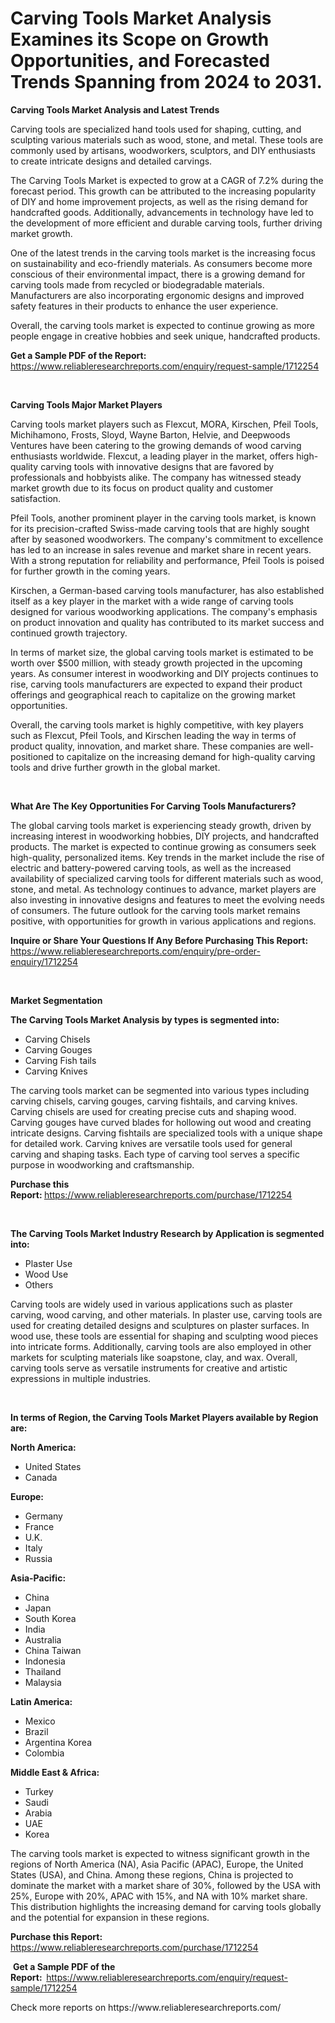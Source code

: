 <p><h1>Carving Tools Market Analysis Examines its Scope on Growth Opportunities, and Forecasted Trends Spanning from 2024 to 2031.</h1></p><p><strong>Carving Tools Market Analysis and Latest Trends</strong></p>
<p><p>Carving tools are specialized hand tools used for shaping, cutting, and sculpting various materials such as wood, stone, and metal. These tools are commonly used by artisans, woodworkers, sculptors, and DIY enthusiasts to create intricate designs and detailed carvings.</p><p>The Carving Tools Market is expected to grow at a CAGR of 7.2% during the forecast period. This growth can be attributed to the increasing popularity of DIY and home improvement projects, as well as the rising demand for handcrafted goods. Additionally, advancements in technology have led to the development of more efficient and durable carving tools, further driving market growth.</p><p>One of the latest trends in the carving tools market is the increasing focus on sustainability and eco-friendly materials. As consumers become more conscious of their environmental impact, there is a growing demand for carving tools made from recycled or biodegradable materials. Manufacturers are also incorporating ergonomic designs and improved safety features in their products to enhance the user experience.</p><p>Overall, the carving tools market is expected to continue growing as more people engage in creative hobbies and seek unique, handcrafted products.</p></p>
<p><strong>Get a Sample PDF of the Report:&nbsp;</strong> <a href="https://www.reliableresearchreports.com/enquiry/request-sample/1712254">https://www.reliableresearchreports.com/enquiry/request-sample/1712254</a></p>
<p>&nbsp;</p>
<p><strong>Carving Tools Major Market Players</strong></p>
<p><p>Carving tools market players such as Flexcut, MORA, Kirschen, Pfeil Tools, Michihamono, Frosts, Sloyd, Wayne Barton, Helvie, and Deepwoods Ventures have been catering to the growing demands of wood carving enthusiasts worldwide. Flexcut, a leading player in the market, offers high-quality carving tools with innovative designs that are favored by professionals and hobbyists alike. The company has witnessed steady market growth due to its focus on product quality and customer satisfaction.</p><p>Pfeil Tools, another prominent player in the carving tools market, is known for its precision-crafted Swiss-made carving tools that are highly sought after by seasoned woodworkers. The company's commitment to excellence has led to an increase in sales revenue and market share in recent years. With a strong reputation for reliability and performance, Pfeil Tools is poised for further growth in the coming years.</p><p>Kirschen, a German-based carving tools manufacturer, has also established itself as a key player in the market with a wide range of carving tools designed for various woodworking applications. The company's emphasis on product innovation and quality has contributed to its market success and continued growth trajectory.</p><p>In terms of market size, the global carving tools market is estimated to be worth over $500 million, with steady growth projected in the upcoming years. As consumer interest in woodworking and DIY projects continues to rise, carving tools manufacturers are expected to expand their product offerings and geographical reach to capitalize on the growing market opportunities.</p><p>Overall, the carving tools market is highly competitive, with key players such as Flexcut, Pfeil Tools, and Kirschen leading the way in terms of product quality, innovation, and market share. These companies are well-positioned to capitalize on the increasing demand for high-quality carving tools and drive further growth in the global market.</p></p>
<p>&nbsp;</p>
<p><strong>What Are The Key Opportunities For Carving Tools Manufacturers?</strong></p>
<p><p>The global carving tools market is experiencing steady growth, driven by increasing interest in woodworking hobbies, DIY projects, and handcrafted products. The market is expected to continue growing as consumers seek high-quality, personalized items. Key trends in the market include the rise of electric and battery-powered carving tools, as well as the increased availability of specialized carving tools for different materials such as wood, stone, and metal. As technology continues to advance, market players are also investing in innovative designs and features to meet the evolving needs of consumers. The future outlook for the carving tools market remains positive, with opportunities for growth in various applications and regions.</p></p>
<p><strong>Inquire or Share Your Questions If Any Before Purchasing This Report:</strong> <a href="https://www.reliableresearchreports.com/enquiry/pre-order-enquiry/1712254">https://www.reliableresearchreports.com/enquiry/pre-order-enquiry/1712254</a></p>
<p>&nbsp;</p>
<p><strong>Market Segmentation</strong></p>
<p><strong>The Carving Tools Market Analysis by types is segmented into:</strong></p>
<p><ul><li>Carving Chisels</li><li>Carving Gouges</li><li>Carving Fish tails</li><li>Carving Knives</li></ul></p>
<p><p>The carving tools market can be segmented into various types including carving chisels, carving gouges, carving fishtails, and carving knives. Carving chisels are used for creating precise cuts and shaping wood. Carving gouges have curved blades for hollowing out wood and creating intricate designs. Carving fishtails are specialized tools with a unique shape for detailed work. Carving knives are versatile tools used for general carving and shaping tasks. Each type of carving tool serves a specific purpose in woodworking and craftsmanship.</p></p>
<p><strong>Purchase this Report:&nbsp;</strong><a href="https://www.reliableresearchreports.com/purchase/1712254">https://www.reliableresearchreports.com/purchase/1712254</a></p>
<p>&nbsp;</p>
<p><strong>The Carving Tools Market Industry Research by Application is segmented into:</strong></p>
<p><ul><li>Plaster Use</li><li>Wood Use</li><li>Others</li></ul></p>
<p><p>Carving tools are widely used in various applications such as plaster carving, wood carving, and other materials. In plaster use, carving tools are used for creating detailed designs and sculptures on plaster surfaces. In wood use, these tools are essential for shaping and sculpting wood pieces into intricate forms. Additionally, carving tools are also employed in other markets for sculpting materials like soapstone, clay, and wax. Overall, carving tools serve as versatile instruments for creative and artistic expressions in multiple industries.</p></p>
<p>&nbsp;</p>
<p><strong>In terms of Region, the Carving Tools Market Players available by Region are:</strong></p>
<p>
    <p> <strong> North America: </strong>
        <ul>
            <li>United States</li>
            <li>Canada</li>
        </ul>
        </p> 
    <p> <strong> Europe: </strong>
        <ul>
            <li>Germany</li>
            <li>France</li>
            <li>U.K.</li>
            <li>Italy</li>
            <li>Russia</li>
        </ul>
        </p> 
    <p> <strong> Asia-Pacific: </strong>
        <ul>
            <li>China</li>
            <li>Japan</li>
            <li>South Korea</li>
            <li>India</li>
            <li>Australia</li>
            <li>China Taiwan</li>
            <li>Indonesia</li>
            <li>Thailand</li>
            <li>Malaysia</li>
        </ul>
        </p> 
    <p> <strong> Latin America: </strong>
        <ul>
            <li>Mexico</li>
            <li>Brazil</li>
            <li>Argentina Korea</li>
            <li>Colombia</li>
        </ul>
        </p> 
    <p> <strong> Middle East & Africa: </strong>
        <ul>
            <li>Turkey</li>
            <li>Saudi</li>
            <li>Arabia</li>
            <li>UAE</li>
            <li>Korea</li>
        </ul>
    </p>
    </p>
<p><p>The carving tools market is expected to witness significant growth in the regions of North America (NA), Asia Pacific (APAC), Europe, the United States (USA), and China. Among these regions, China is projected to dominate the market with a market share of 30%, followed by the USA with 25%, Europe with 20%, APAC with 15%, and NA with 10% market share. This distribution highlights the increasing demand for carving tools globally and the potential for expansion in these regions.</p></p>
<p><strong>Purchase this Report: </strong><a href="https://www.reliableresearchreports.com/purchase/1712254">https://www.reliableresearchreports.com/purchase/1712254</a></p>
<p>&nbsp;<strong>Get a Sample PDF of the Report:&nbsp;&nbsp;</strong><a href="https://www.reliableresearchreports.com/enquiry/request-sample/1712254">https://www.reliableresearchreports.com/enquiry/request-sample/1712254</a></p>
<p><strong></strong></p>
<p>Check more reports on https://www.reliableresearchreports.com/</p>